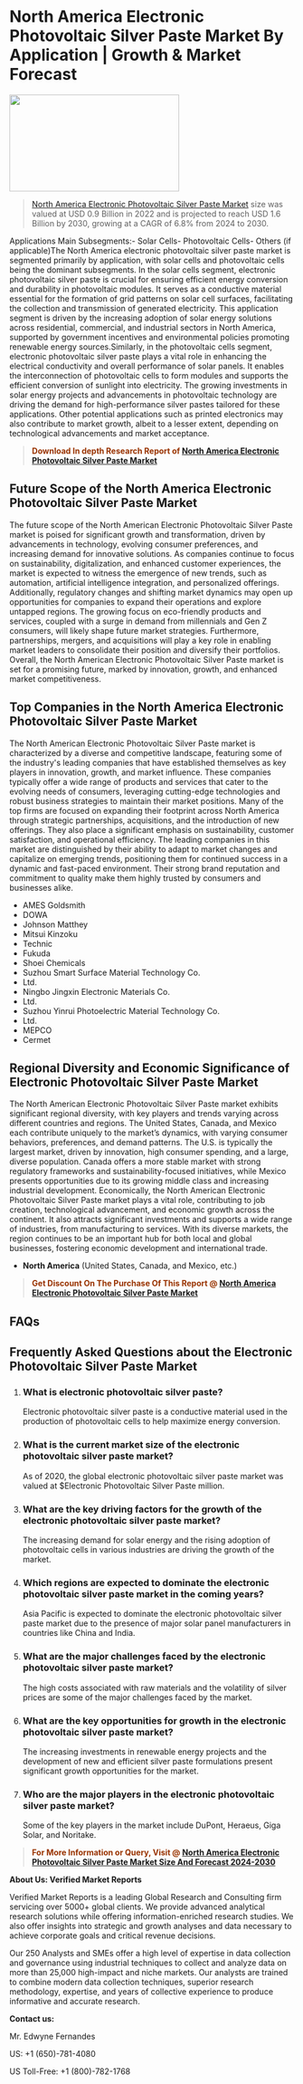<p><h1>North America Electronic Photovoltaic Silver Paste Market By Application | Growth & Market Forecast</h1><p><img class="aligncenter size-medium wp-image-105565" src="https://ffe5etoiles.com/wp-content/uploads/2025/01/MST7-300x171.png" alt="" width="300" height="171" /></p><blockquote><p><a href="https://www.verifiedmarketreports.com/download-sample/?rid=608566&utm_source=Github-NA&utm_medium=389" target="_blank">North America Electronic Photovoltaic Silver Paste Market</a> size was valued at USD 0.9 Billion in 2022 and is projected to reach USD 1.6 Billion by 2030, growing at a CAGR of 6.8% from 2024 to 2030.</p></blockquote>Applications Main Subsegments:- Solar Cells- Photovoltaic Cells- Others (if applicable)The North America electronic photovoltaic silver paste market is segmented primarily by application, with solar cells and photovoltaic cells being the dominant subsegments. In the solar cells segment, electronic photovoltaic silver paste is crucial for ensuring efficient energy conversion and durability in photovoltaic modules. It serves as a conductive material essential for the formation of grid patterns on solar cell surfaces, facilitating the collection and transmission of generated electricity. This application segment is driven by the increasing adoption of solar energy solutions across residential, commercial, and industrial sectors in North America, supported by government incentives and environmental policies promoting renewable energy sources.Similarly, in the photovoltaic cells segment, electronic photovoltaic silver paste plays a vital role in enhancing the electrical conductivity and overall performance of solar panels. It enables the interconnection of photovoltaic cells to form modules and supports the efficient conversion of sunlight into electricity. The growing investments in solar energy projects and advancements in photovoltaic technology are driving the demand for high-performance silver pastes tailored for these applications. Other potential applications such as printed electronics may also contribute to market growth, albeit to a lesser extent, depending on technological advancements and market acceptance.</p><blockquote><p><span style="color: #993300;"><strong>Download In depth Research Report of <a href="https://www.verifiedmarketreports.com/download-sample/?rid=608566&utm_source=Github-NA&utm_medium=389">North America Electronic Photovoltaic Silver Paste Market</a></strong></span></p></blockquote><h2>Future Scope of the North America Electronic Photovoltaic Silver Paste Market</h2><p>The future scope of the North American Electronic Photovoltaic Silver Paste market is poised for significant growth and transformation, driven by advancements in technology, evolving consumer preferences, and increasing demand for innovative solutions. As companies continue to focus on sustainability, digitalization, and enhanced customer experiences, the market is expected to witness the emergence of new trends, such as automation, artificial intelligence integration, and personalized offerings. Additionally, regulatory changes and shifting market dynamics may open up opportunities for companies to expand their operations and explore untapped regions. The growing focus on eco-friendly products and services, coupled with a surge in demand from millennials and Gen Z consumers, will likely shape future market strategies. Furthermore, partnerships, mergers, and acquisitions will play a key role in enabling market leaders to consolidate their position and diversify their portfolios. Overall, the North American Electronic Photovoltaic Silver Paste market is set for a promising future, marked by innovation, growth, and enhanced market competitiveness.</p><h2>Top Companies in the North America Electronic Photovoltaic Silver Paste Market</h2><p>The North American Electronic Photovoltaic Silver Paste market is characterized by a diverse and competitive landscape, featuring some of the industry's leading companies that have established themselves as key players in innovation, growth, and market influence. These companies typically offer a wide range of products and services that cater to the evolving needs of consumers, leveraging cutting-edge technologies and robust business strategies to maintain their market positions. Many of the top firms are focused on expanding their footprint across North America through strategic partnerships, acquisitions, and the introduction of new offerings. They also place a significant emphasis on sustainability, customer satisfaction, and operational efficiency. The leading companies in this market are distinguished by their ability to adapt to market changes and capitalize on emerging trends, positioning them for continued success in a dynamic and fast-paced environment. Their strong brand reputation and commitment to quality make them highly trusted by consumers and businesses alike.</p><p><ul><li>AMES Goldsmith </li><li> DOWA </li><li> Johnson Matthey </li><li> Mitsui Kinzoku </li><li> Technic </li><li> Fukuda </li><li> Shoei Chemicals </li><li> Suzhou Smart Surface Material Technology Co. </li><li> Ltd. </li><li> Ningbo Jingxin Electronic Materials Co. </li><li> Ltd. </li><li> Suzhou Yinrui Photoelectric Material Technology Co. </li><li> Ltd. </li><li> MEPCO </li><li> Cermet</li></ul></p><h2>Regional Diversity and Economic Significance of Electronic Photovoltaic Silver Paste Market</h2><p>The North American Electronic Photovoltaic Silver Paste market exhibits significant regional diversity, with key players and trends varying across different countries and regions. The United States, Canada, and Mexico each contribute uniquely to the market’s dynamics, with varying consumer behaviors, preferences, and demand patterns. The U.S. is typically the largest market, driven by innovation, high consumer spending, and a large, diverse population. Canada offers a more stable market with strong regulatory frameworks and sustainability-focused initiatives, while Mexico presents opportunities due to its growing middle class and increasing industrial development. Economically, the North American Electronic Photovoltaic Silver Paste market plays a vital role, contributing to job creation, technological advancement, and economic growth across the continent. It also attracts significant investments and supports a wide range of industries, from manufacturing to services. With its diverse markets, the region continues to be an important hub for both local and global businesses, fostering economic development and international trade.</p><ul> <li><strong>North America</strong> (United States, Canada, and Mexico, etc.)</li></ul><blockquote><p><span style="color: #993300;"><strong>Get Discount On The Purchase Of This Report @ <a href="https://www.verifiedmarketreports.com/ask-for-discount/?rid=608566&utm_source=Github-NA&utm_medium=389">North America Electronic Photovoltaic Silver Paste Market</a></strong></span></p></blockquote><h2>FAQs</h2><p> <h2>Frequently Asked Questions about the Electronic Photovoltaic Silver Paste Market</h1> <ol> <li> <h3>What is electronic photovoltaic silver paste?</div><div></h3> <p>Electronic photovoltaic silver paste is a conductive material used in the production of photovoltaic cells to help maximize energy conversion.</p> </li> <li> <h3>What is the current market size of the electronic photovoltaic silver paste market?</div><div></h3> <p>As of 2020, the global electronic photovoltaic silver paste market was valued at $Electronic Photovoltaic Silver Paste million.</p> </li> <li> <h3>What are the key driving factors for the growth of the electronic photovoltaic silver paste market?</div><div></h3> <p>The increasing demand for solar energy and the rising adoption of photovoltaic cells in various industries are driving the growth of the market.</p> </li> <li> <h3>Which regions are expected to dominate the electronic photovoltaic silver paste market in the coming years?</div><div></h3> <p>Asia Pacific is expected to dominate the electronic photovoltaic silver paste market due to the presence of major solar panel manufacturers in countries like China and India.</p> </li> <li> <h3>What are the major challenges faced by the electronic photovoltaic silver paste market?</div><div></h3> <p>The high costs associated with raw materials and the volatility of silver prices are some of the major challenges faced by the market.</p> </li> <li> <h3>What are the key opportunities for growth in the electronic photovoltaic silver paste market?</div><div></h3> <p>The increasing investments in renewable energy projects and the development of new and efficient silver paste formulations present significant growth opportunities for the market.</p> </li> <li> <h3>Who are the major players in the electronic photovoltaic silver paste market?</div><div></h3> <p>Some of the key players in the market include DuPont, Heraeus, Giga Solar, and Noritake.</p> </li> </ol></body></html></p><blockquote><p><span style="color: #993300;"><strong>For More Information or Query, Visit @ <a href="https://www.verifiedmarketreports.com/product/electronic-photovoltaic-silver-paste-market/">North America Electronic Photovoltaic Silver Paste Market Size And Forecast 2024-2030</a></strong></span></p></blockquote><p><strong>About Us: Verified Market Reports</strong></p><p>Verified Market Reports is a leading Global Research and Consulting firm servicing over 5000+ global clients. We provide advanced analytical research solutions while offering information-enriched research studies. We also offer insights into strategic and growth analyses and data necessary to achieve corporate goals and critical revenue decisions.</p><p>Our 250 Analysts and SMEs offer a high level of expertise in data collection and governance using industrial techniques to collect and analyze data on more than 25,000 high-impact and niche markets. Our analysts are trained to combine modern data collection techniques, superior research methodology, expertise, and years of collective experience to produce informative and accurate research.</p><p><strong>Contact us:</strong></p><p>Mr. Edwyne Fernandes</p><p>US: +1 (650)-781-4080</p><p>US Toll-Free: +1 (800)-782-1768</p>
